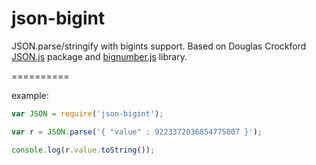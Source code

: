 json-bigint
===========

JSON.parse/stringify with bigints support. Based on Douglas Crockford [JSON.js](https://github.com/douglascrockford/JSON-js) package and [bignumber.js](https://github.com/MikeMcl/bignumber.js) library.

==========

example:

```js
var JSON = require('json-bigint');

var r = JSON.parse('{ "value" : 9223372036854775807 }');

console.log(r.value.toString());
```
